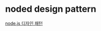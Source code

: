 # noded design pattern

<a href="https://www.aladin.co.kr/shop/wproduct.aspx?ItemId=170174305">node.js 디자인 패턴</a>
